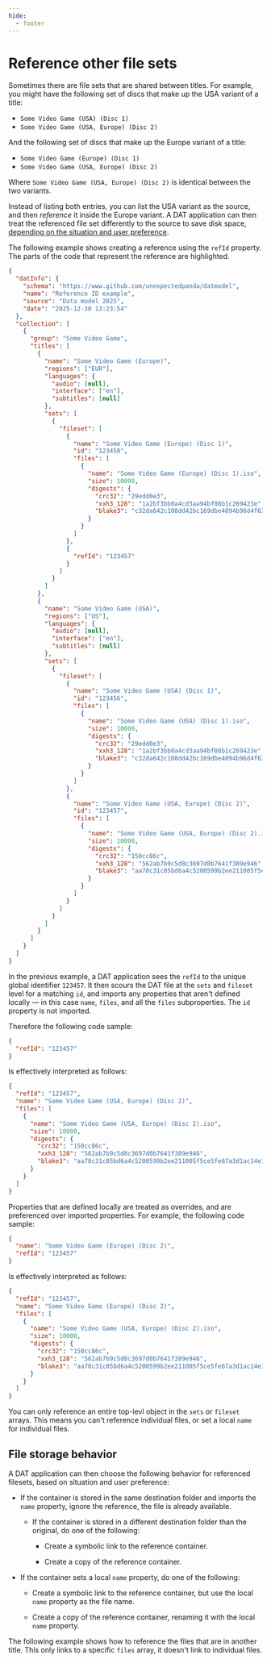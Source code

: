 ```yaml
---
hide:
  - footer
---
```


# Reference other file sets

Sometimes there are file sets that are shared between titles. For example, you might have
the following set of discs that make up the USA variant of a title:

* `Some Video Game (USA) (Disc 1)`
* `Some Video Game (USA, Europe) (Disc 2)`

And the following set of discs that make up the Europe variant of a title:

* `Some Video Game (Europe) (Disc 1)`
* `Some Video Game (USA, Europe) (Disc 2)`

Where `Some Video Game (USA, Europe) (Disc 2)` is identical between the two variants.

Instead of listing both entries, you can list the USA variant as the source, and then
_reference_ it inside the Europe variant. A DAT application can then treat the referenced
file set differently to the source to save disk space,
[depending on the situation and user preference](reference.md#file-storage-behavior).

The following example shows creating a reference using the `refId` property. The parts of
the code that represent the reference are highlighted.

``` {.json .copy hl_lines="39 71-85"}
{
  "datInfo": {
    "schema": "https://www.github.com/unexpectedpanda/datmodel",
    "name": "Reference ID example",
    "source": "Data model 2025",
    "date": "2025-12-30 13:23:54"
  },
  "collection": [
    {
      "group": "Some Video Game",
      "titles": [
        {
          "name": "Some Video Game (Europe)",
          "regions": ["EUR"],
          "languages": {
            "audio": [null],
            "interface": ["en"],
            "subtitles": [null]
          },
          "sets": [
            {
              "fileset": [
                {
                  "name": "Some Video Game (Europe) (Disc 1)",
                  "id": "123458",
                  "files": [
                    {
                      "name": "Some Video Game (Europe) (Disc 1).iso",
                      "size": 10000,
                      "digests": {
                        "crc32": "29edd0e3",
                        "xxh3_128": "1a2bf3bb0a4cd3aa94bf08b1c269423e",
                        "blake3": "c32da642c108dd42bc169dbe4094b96d4f638d2c7388fb18132429347955c7ec"
                      }
                    }
                  ]
                },
                {
                  "refId": "123457"
                }
              ]
            }
          ]
        },
        {
          "name": "Some Video Game (USA)",
          "regions": ["US"],
          "languages": {
            "audio": [null],
            "interface": ["en"],
            "subtitles": [null]
          },
          "sets": [
            {
              "fileset": [
                {
                  "name": "Some Video Game (USA) (Disc 1)",
                  "id": "123456",
                  "files": [
                    {
                      "name": "Some Video Game (USA) (Disc 1).iso",
                      "size": 10000,
                      "digests": {
                        "crc32": "29edd0e3",
                        "xxh3_128": "1a2bf3bb0a4cd3aa94bf08b1c269423e",
                        "blake3": "c32da642c108dd42bc169dbe4094b96d4f638d2c7388fb18132429347955c7ec"
                      }
                    }
                  ]
                },
                {
                  "name": "Some Video Game (USA, Europe) (Disc 2)",
                  "id": "123457",
                  "files": [
                    {
                      "name": "Some Video Game (USA, Europe) (Disc 2).iso",
                      "size": 10000,
                      "digests": {
                        "crc32": "150cc86c",
                        "xxh3_128": "562ab7b9c5d8c3697d0b7641f389e946",
                        "blake3": "aa70c31c05bd6a4c5200599b2ee211005f5ce5fe67a3d1ac14e1f7f02bb8553a"
                      }
                    }
                  ]
                }
              ]
            }
          ]
        }
      ]
    }
  ]
}
```

In the previous example, a DAT application sees the `refId` to the unique global
identifier `123457`. It then scours the DAT file at the `sets` and `fileset` level for a
matching `id`, and imports any properties that aren't defined locally &mdash; in this case
`name`, `files`, and all the `files` subproperties. The `id` property is not imported.

Therefore the following code sample:

``` {.json .copy}
{
  "refId": "123457"
}
```

Is effectively interpreted as follows:

``` {.json .copy}
{
  "refId": "123457",
  "name": "Some Video Game (USA, Europe) (Disc 2)",
  "files": [
    {
      "name": "Some Video Game (USA, Europe) (Disc 2).iso",
      "size": 10000,
      "digests": {
        "crc32": "150cc86c",
        "xxh3_128": "562ab7b9c5d8c3697d0b7641f389e946",
        "blake3": "aa70c31c05bd6a4c5200599b2ee211005f5ce5fe67a3d1ac14e1f7f02bb8553a"
      }
    }
  ]
}
```

Properties that are defined locally are treated as overrides, and are preferenced over
imported properties. For example, the following code sample:

``` {.json .copy}
{
  "name": "Some Video Game (Europe) (Disc 2)",
  "refId": "123457"
}
```

Is effectively interpreted as follows:

``` {.json .copy}
{
  "refId": "123457",
  "name": "Some Video Game (Europe) (Disc 2)",
  "files": [
    {
      "name": "Some Video Game (USA, Europe) (Disc 2).iso",
      "size": 10000,
      "digests": {
        "crc32": "150cc86c",
        "xxh3_128": "562ab7b9c5d8c3697d0b7641f389e946",
        "blake3": "aa70c31c05bd6a4c5200599b2ee211005f5ce5fe67a3d1ac14e1f7f02bb8553a"
      }
    }
  ]
}
```

You can only reference an entire top-levl object in the `sets` or `fileset` arrays. This
means you can't reference individual files, or set a local `name` for individual files.

## File storage behavior

A DAT application can then choose the following behavior for referenced filesets, based on
situation and user preference:

* If the container is stored in the same destination folder and imports the `name`
  property, ignore the reference, the file is already available.

  * If the container is stored in a different destination folder than the original, do
  one of the following:

    * Create a symbolic link to the reference container.

    * Create a copy of the reference container.

* If the container sets a local `name` property, do one of the following:

    * Create a symbolic link to the reference container, but use the local `name`
      property as the file name.

    * Create a copy of the reference container, renaming it with the local `name`
      property.

The following example shows how to reference the files that are in another title. This
only links to a specific `files` array, it doesn't link to individual files.
